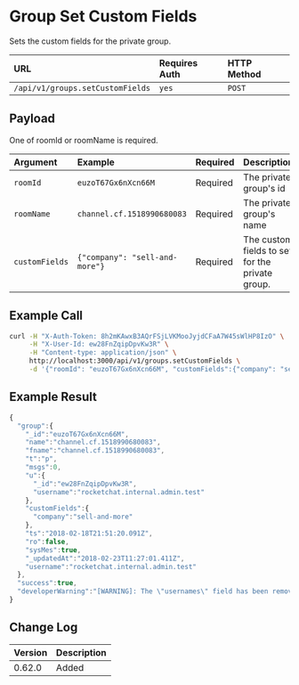 # Group Set Custom Fields

Sets the custom fields for the private group.

| URL | Requires Auth | HTTP Method |
| :--- | :--- | :--- |
| `/api/v1/groups.setCustomFields` | `yes` | `POST` |

## Payload

One of roomId or roomName is required.

| Argument | Example | Required | Description |
| :--- | :--- | :--- | :--- |
| `roomId` | `euzoT67Gx6nXcn66M` | Required | The private group's id |
| `roomName` | `channel.cf.1518990680083` | Required | The private group's name |
| `customFields` | `{"company": "sell-and-more"}` | Required | The custom fields to set for the private group. |

## Example Call

```bash
curl -H "X-Auth-Token: 8h2mKAwxB3AQrFSjLVKMooJyjdCFaA7W45sWlHP8IzO" \
     -H "X-User-Id: ew28FnZqipDpvKw3R" \
     -H "Content-type: application/json" \
     http://localhost:3000/api/v1/groups.setCustomFields \
     -d '{"roomId": "euzoT67Gx6nXcn66M", "customFields":{"company": "sell-and-more"} }'
```

## Example Result

```javascript
{
  "group":{
    "_id":"euzoT67Gx6nXcn66M",
    "name":"channel.cf.1518990680083",
    "fname":"channel.cf.1518990680083",
    "t":"p",
    "msgs":0,
    "u":{
      "_id":"ew28FnZqipDpvKw3R",
      "username":"rocketchat.internal.admin.test"
    },
    "customFields":{
      "company":"sell-and-more"
    },
    "ts":"2018-02-18T21:51:20.091Z",
    "ro":false,
    "sysMes":true,
    "_updatedAt":"2018-02-23T11:27:01.411Z",
    "username":"rocketchat.internal.admin.test"
  },
  "success":true,
  "developerWarning":"[WARNING]: The \"usernames\" field has been removed for performance reasons. Please use the \"*.members\" endpoint to get a list of members/users in a room."
}
```

## Change Log

| Version | Description |
| :--- | :--- |
| 0.62.0 | Added |

